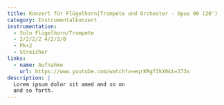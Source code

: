 ```yaml
---
title: Konzert für Flügelhorn|Trompete und Orchester - Opus 96 (20')
category: Instrumentalkonzert
instrumentation:
  - Solo Flügelhorn/Trompete
  - 2/2/2/2 4/2/3/0
  - Pk+2
  - Streicher
links:
  - name: Aufnahme
    url: https://www.youtube.com/watch?v=eqrKRgfIkX0&t=373s
description: |
  Lorem ipsum dolor sit amed and so on
  and so forth.
---
```

